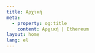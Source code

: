 ```yaml
---
title: Αρχική
meta:
  - property: og:title
    content: Αρχική | Ethereum
layout: home
lang: el
---
```


<HomePage />